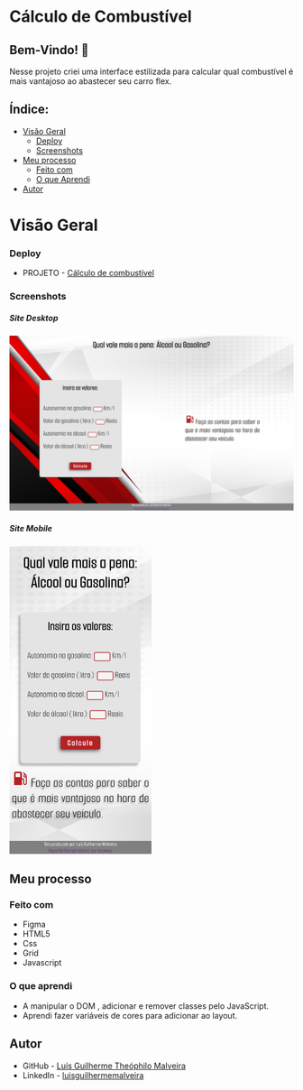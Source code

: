 # Cálculo de Combustível

## Bem-Vindo! 👋

Nesse projeto criei uma interface estilizada para calcular qual combustível é mais vantajoso ao abastecer seu carro flex.

## Índice:

- [Visão Geral](#visao-geral)
  - [Deploy](#deploy)
  - [Screenshots](#screenshots)
- [Meu processo](#meu-processo)
  - [Feito com](#feito-com)
  - [O que Aprendi](#o-que-aprendi)
- [Autor](#autor)

# Visão Geral


### Deploy

- PROJETO - [Cálculo de combustível](https://luisguilhermemalveira.github.io/Calculo-combustivel/)

### Screenshots
##### Site Desktop
<img src="./assets/img/Desktop.png" alt="Design Desktop">

##### Site Mobile <br>
<img src="./assets/img/Mobile.png" alt="Design Mobile" width = 50%>


## Meu processo

### Feito com

- Figma
- HTML5
- Css
- Grid
- Javascript

### O que aprendi

- A manipular o DOM , adicionar e remover classes pelo JavaScript.
- Aprendi fazer variáveis de cores para adicionar ao layout.


## Autor

- GitHub - [Luís Guilherme Theóphilo Malveira](https://github.com/LuisGuilhermeMalveira)
- LinkedIn - [luisguilhermemalveira](https://www.linkedin.com/in/luisguilhermemalveira/)
